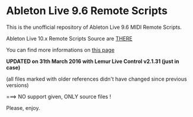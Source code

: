 Ableton Live 9.6 Remote Scripts
=============================

This is the unofficial repository of Ableton Live 9.6 MIDI Remote Scripts.

Ableton Live 10.x Remote Scripts Source are [THERE](https://github.com/gluon/AbletonLive10.1_MIDIRemoteScripts)

You can find more informations on 
[this page](http://julienbayle.net/ableton-live-9-midi-remote-scripts "this page")


**UPDATED on 31th March 2016 with Lemur Live Control v2.1.31 (just in case)**

(all files marked with older references didn't have changed since previous versions)


===> NO support given, ONLY source files !

Please, enjoy.


